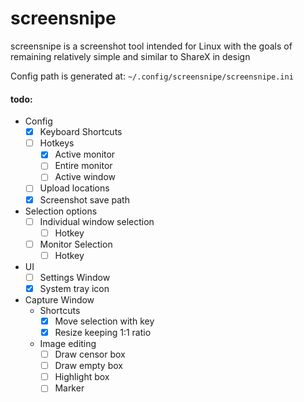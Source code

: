 # screensnipe
screensnipe is a screenshot tool intended for Linux with the goals of remaining relatively simple and similar to ShareX in design

Config path is generated at: `~/.config/screensnipe/screensnipe.ini`

#### todo:
- Config
    - [x] Keyboard Shortcuts
    - [ ] Hotkeys
        - [x] Active monitor
        - [ ] Entire monitor
        - [ ] Active window
    - [ ] Upload locations
    - [x] Screenshot save path
- Selection options
    - [ ] Individual window selection 
        - [ ] Hotkey
    - [ ] Monitor Selection
        - [ ] Hotkey
- UI 
    - [ ] Settings Window
    - [x] System tray icon
- Capture Window
    - Shortcuts
        - [X] Move selection with key
        - [X] Resize keeping 1:1 ratio
    - Image editing
        - [ ] Draw censor box 
        - [ ] Draw empty box
        - [ ] Highlight box
        - [ ] Marker